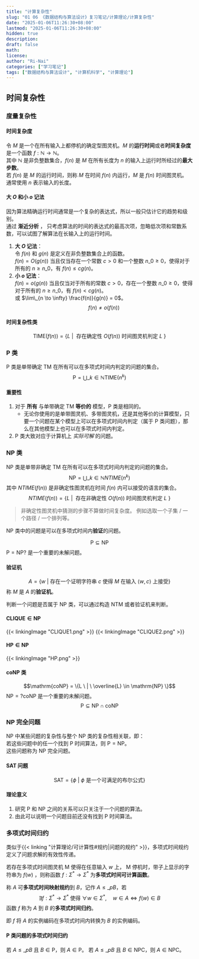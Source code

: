 ```yaml
---
title: "计算复杂性"
slug: "01 06 《数据结构与算法设计》复习笔记/计算理论/计算复杂性"
date: "2025-01-06T11:26:30+08:00"
lastmod: "2025-01-06T11:26:30+08:00"
hidden: true
description:
draft: false
math:
license:
author: "Ri-Nai"
categories: ["学习笔记"]
tags: ["数据结构与算法设计", "计算机科学", "计算理论"]
---
```

## 时间复杂性
### 度量复杂性
#### 时间复杂度
令 $M$ 是一个在所有输入上都停机的确定型图灵机。$M$ 的**运行时间**或者**时间复杂度**是一个函数 $f: \mathbb{N} \to \mathbb{N}$。  
其中 $\mathbb{N}$ 是非负整数集合，$f(n)$ 是 $M$ 在所有长度为 $n$ 的输入上运行时所经过的**最大步数**。  
若 $f(n)$ 是 $M$ 的运行时间，则称 $M$ 在时间 $f(n)$ 内运行，$M$ 是 $f(n)$ 时间图灵机。
通常使用 $n$ 表示输入的长度。
#### 大 $O$ 和小 $o$ 记法
因为算法精确运行时间通常是一个复杂的表达式，所以一般只估计它的趋势和级别。  
通过 **渐近分析** ， 只考虑算法的时间的表达式的最高次项，忽略低次项和常数系数，可以试图了解算法在长输入上的运行时间。

1. **大 $O$ 记法**：  
   令 $f(n)$ 和 $g(n)$ 是定义在非负整数集合上的函数。  
   $f(n)=O(g(n))$ 当且仅当存在一个常数 $c>0$ 和一个整数 $n\_0 \ge 0$，使得对于所有的 $n \ge n\_0$，有 $f(n) \le cg(n)$。
2. **小 $o$ 记法**：  
   $f(n)=o(g(n))$ 当且仅当对于所有的常数 $c>0$，存在一个整数 $n\_0 \ge 0$，使得对于所有的 $n \ge n\_0$，有 $f(n) < cg(n)$。  
   或 $\lim\_{n \to \infty} \frac{f(n)}{g(n)} = 0$。
   $$f(n) \neq o(f(n))$$

#### 时间复杂性类
$$\mathrm{TIME}(f(n)) = \{L \  | \  \text{ 存在确定性 } O(f(n)) \text{ 时间图灵机判定 } L \ \}$$

### P 类
$\mathrm{P}$ 类是单带确定 $\mathrm{TM}$ 在所有可以在多项式时间内判定的问题的集合。
$$\mathrm{P} = \bigcup\_{k \in \mathbb{N}} \mathrm{TIME}(n^k)$$

#### 重要性
1. 对于 **所有** 与单带确定 $\mathrm{TM}$ **等价的** 模型，$\mathrm{P}$ 类是相同的。
   - 无论你使用的是单带图灵机、多带图灵机，还是其他等价的计算模型，只要一个问题在某个模型上可以在多项式时间内判定（属于 P 类问题），那么在其他模型上也可以在多项式时间内判定。
2. $\mathrm{P}$ 类大致对应于计算机上 $实际可解$ 的问题。

### NP 类
$\mathrm{NP}$ 类是单带非确定 $\mathrm{TM}$ 在所有可以在多项式时间内判定的问题的集合。
$$\mathrm{NP} = \bigcup\_{k \in \mathbb{N}} NTIME(n^k)$$
其中 $NTIME(f(n))$ 是非确定性图灵机在时间 $f(n)$ 内可以接受的语言的集合。
$$NTIME(f(n)) = \{L \  | \  \text{ 存在非确定性 } O(f(n)) \text{ 时间图灵机判定 } L \ \}$$
> 非确定性图灵机中猜测的步骤不算做时间复杂度。
> 例如选取一个子集 / 一个路径 / 一个排列等。

$\mathrm{NP}$ 类中的问题是可以在多项式时间内**验证**的问题。

$$\mathrm{P} \subseteq \mathrm{NP}$$
$\mathrm{P} = \mathrm{NP} ?$ 是一个重要的未解问题。


#### 验证机
$$A = \{ w \ | \ \text{存在一个证明字符串 } c \text{ 使得 } M \text{ 在输入 } \langle w, c \rangle \text{ 上接受} \}$$
称 $M$ 是 $A$ 的**验证机**。

判断一个问题是否属于 $\mathrm{NP}$ 类，可以通过构造 $\mathrm{NTM}$ 或者验证机来判断。

#### $\mathrm{CLIQUE} \in \mathrm{NP}$

{{< linkingImage "CLIQUE1.png" >}}
{{< linkingImage "CLIQUE2.png" >}}

#### $\mathrm{HP} \in \mathrm{NP}$
{{< linkingImage "HP.png" >}}

#### 

#### coNP 类
$$\mathrm{coNP} = \{L \ | \ \overline{L} \in \mathrm{NP} \}$$
$\mathrm{NP} =? \mathrm{coNP}$ 是一个重要的未解问题。
$$\mathrm{P} \subseteq \mathrm{NP} \cap \mathrm{coNP}$$

### NP 完全问题
$\mathrm{NP}$ 中某些问题的复杂性与整个 $\mathrm{NP}$ 类的复杂性相关联，即：  
若这些问题中的任一个找到 $\mathrm{P}$ 时间算法，则 $\mathrm{P} = \mathrm{NP}$。  
这些问题称为 $\mathrm{NP}$ 完全问题。

#### $\mathrm{SAT}$ 问题
$$\mathrm{SAT} = \{ \phi \ | \ \phi \text{ 是一个可满足的布尔公式} \}$$

#### 理论意义
1. 研究 $\mathrm{P}$ 和 $\mathrm{NP}$ 之间的关系可以只关注于一个问题的算法。
2. 由此可以说明一个问题目前还没有找到 $\mathrm{P}$ 时间算法。


### 多项式时间归约
类似于{{< linking "计算理论/可计算性#规约|问题的规约" >}}，多项式时间规约定义了问题求解的有效性传递。

若存在多项式时间图灵机 $\mathrm{M}$ 使得在任意输入 $w$ 上， $\mathrm{M}$ 停机时，带子上显示的字符串为 $f(w)$ ，则称函数 $f: \Sigma^* \to \Sigma^*$ 为**多项式时间可计算函数**。

称 $A$ 可**多项式时间映射规约**到 $B$，记作 $A \le\_p B$，若
$$\exists f:\Sigma^* \to \Sigma^*  \text{ 使得 } \forall w \in \Sigma^*, \quad w \in A \Leftrightarrow f(w) \in B$$
函数 $f$ 称为 $A$ 到 $B$ 的**多项式时间归约**。

即 $f$ 将 $A$ 的实例编码在多项式时间内转换为 $B$ 的实例编码。

#### P 类问题的多项式时间归约
若 $A \le\_p B$ 且 $B \in \mathrm{P}$，则 $A \in \mathrm{P}$。
若 $A \le\_p B$ 且 $B \in \mathrm{NPC}$，则 $A \in \mathrm{NPC}$。
